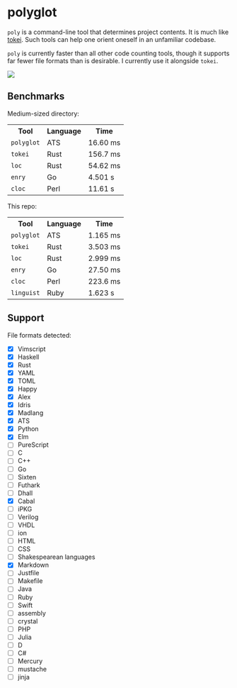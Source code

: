 # polyglot

`poly` is a command-line tool that determines project contents. It is much
like [tokei](https://github.com/Aaronepower/tokei). Such tools can help one
orient oneself in an unfamiliar codebase.

`poly` is currently faster than all other code counting tools, though it
supports far fewer file formats than is desirable. I currently use it alongside
`tokei`.

<img src=https://github.com/vmchale/polyglot/raw/master/screenshot.png>

## Benchmarks

Medium-sized directory:

<table>
  <tr>
    <th>Tool</th>
    <th>Language</th>
    <th>Time</th>
  </tr>
  <tr>
    <td><code>polyglot</code></td>
    <td>ATS</td>
    <td>16.60 ms</td>
  </tr>
  <tr>
    <td><code>tokei</code></td>
    <td>Rust</td>
    <td>156.7 ms</td>
  </tr>
    <td><code>loc</code></td>
    <td>Rust</td>
    <td>54.62 ms</td>
  </tr>
  <tr>
    <td><code>enry</code></td>
    <td>Go</td>
    <td>4.501 s</td>
  </tr>
  <tr>
    <td><code>cloc</code></td>
    <td>Perl</td>
    <td>11.61 s</td>
  </tr>
</table>

This repo:

<table>
  <tr>
    <th>Tool</th>
    <th>Language</th>
    <th>Time</th>
  </tr>
  <tr>
    <td><code>polyglot</code></td>
    <td>ATS</td>
    <td>1.165 ms</td>
  </tr>
  <tr>
    <td><code>tokei</code></td>
    <td>Rust</td>
    <td>3.503 ms</td>
  </tr>
    <td><code>loc</code></td>
    <td>Rust</td>
    <td>2.999 ms</td>
  </tr>
  <tr>
    <td><code>enry</code></td>
    <td>Go</td>
    <td>27.50 ms</td>
  </tr>
  <tr>
    <td><code>cloc</code></td>
    <td>Perl</td>
    <td>223.6 ms</td>
  </tr>
  <tr>
    <td><code>linguist</code></td>
    <td>Ruby</td>
    <td>1.623 s</td>
  </tr>
</table>

## Support

File formats detected:
  - [x] Vimscript
  - [x] Haskell
  - [x] Rust
  - [x] YAML
  - [x] TOML
  - [x] Happy
  - [x] Alex
  - [x] Idris
  - [x] Madlang
  - [x] ATS
  - [x] Python
  - [x] Elm
  - [ ] PureScript
  - [ ] C
  - [ ] C++
  - [ ] Go
  - [ ] Sixten
  - [ ] Futhark
  - [ ] Dhall
  - [x] Cabal
  - [ ] iPKG
  - [ ] Verilog
  - [ ] VHDL
  - [ ] ion
  - [ ] HTML
  - [ ] CSS
  - [ ] Shakespearean languages
  - [x] Markdown
  - [ ] Justfile
  - [ ] Makefile
  - [ ] Java
  - [ ] Ruby
  - [ ] Swift
  - [ ] assembly
  - [ ] crystal
  - [ ] PHP
  - [ ] Julia
  - [ ] D
  - [ ] C#
  - [ ] Mercury
  - [ ] mustache
  - [ ] jinja
